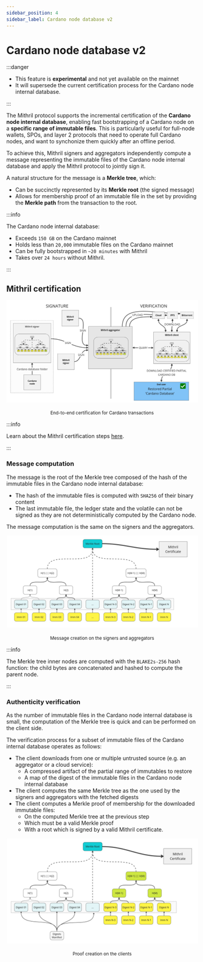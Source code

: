 ```yaml
---
sidebar_position: 4
sidebar_label: Cardano node database v2
---
```


# Cardano node database v2

:::danger

- This feature is **experimental** and not yet available on the mainnet
- It will supersede the current certification process for the Cardano node internal database.

:::

The Mithril protocol supports the incremental certification of the **Cardano node internal database**, enabling fast bootstrapping of a Cardano node on a **specific range of immutable files**. This is particularly useful for full-node wallets, SPOs, and layer 2 protocols that need to operate full Cardano nodes, and want to synchonize them quickly after an offline period.

To achieve this, Mithril signers and aggregators independently compute a message representing the immutable files of the Cardano node internal database and apply the Mithril protocol to jointly sign it.

A natural structure for the message is a **Merkle tree**, which:

- Can be succinctly represented by its **Merkle root** (the signed message)
- Allows for membership proof of an immutable file in the set by providing the **Merkle path** from the transaction to the root.

:::info

The Cardano node internal database:

- Exceeds `150 GB` on the Cardano mainnet
- Holds less than `20,000` immutable files on the Cardano mainnet
- Can be fully bootstrapped in `~20 minutes` with Mithril
- Takes over `24 hours` without Mithril.

:::

## Mithril certification

[![Design of the certification of the Cardano node internal database v2](./images/cardano-node-database-v2/end-to-end-process.jpg)](./images/cardano-node-database-v2/end-to-end-process.jpg)
<small><center>End-to-end certification for Cardano transactions</center></small>

:::info

Learn about the Mithril certification steps [here](./README.mdx).

:::

### Message computation

The message is the root of the Merkle tree composed of the hash of the immutable files in the Cardano node internal database:

- The hash of the immutable files is computed with `SHA256` of their binary content
- The last immutable file, the ledger state and the volatile can not be signed as they are not deterministically computed by the Cardano node.

The message computation is the same on the signers and the aggregators.

[![Design of the certification of the Cardano node internal database v2](./images/cardano-node-database-v2/message.jpg)](./images/cardano-node-database-v2/message.jpg)
<small><center>Message creation on the signers and aggregators</center></small>

:::info

The Merkle tree inner nodes are computed with the `BLAKE2s-256` hash function: the child bytes are concatenated and hashed to compute the parent node.

:::

### Authenticity verification

As the number of immutable files in the Cardano node internal database is small, the computation of the Merkle tree is quick and can be performed on the client side.

The verification process for a subset of immutable files of the Cardano internal database operates as follows:

- The client downloads from one or multiple untrusted source (e.g. an aggregator or a cloud service):
  - A compressed artifact of the partial range of immutables to restore
  - A map of the digest of the immutable files in the Cardano node internal database
- The client computes the same Merkle tree as the one used by the signers and aggregators with the fetched digests
- The client computes a Merkle proof of membership for the downloaded immutable files:
  - On the computed Merkle tree at the previous step
  - Which must be a valid Merkle proof
  - With a root which is signed by a valid Mithril certificate.

[![Design of the certification of the Cardano node internal database v2](./images/cardano-node-database-v2/proof-client.jpg)](./images/cardano-node-database-v2/proof-client.jpg)
<small><center>Proof creation on the clients</center></small>
